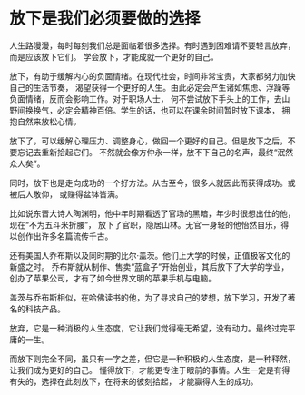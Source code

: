 # 放下是我们必须要做的选择
人生路漫漫，每时每刻我们总是面临着很多选择。有时遇到困难请不要轻言放弃，而是应该放下它们。
学会放下，才能成就一个更好的自己。

放下，有助于缓解内心的负面情绪。在现代社会，时间非常宝贵，大家都努力加快自己的生活节奏，
渴望获得一个更好的人生。由此必定会产生诸如焦虑、浮躁等负面情绪，反而会影响工作。对于职场人士，
何不尝试放下手头上的工作，去山野间换换气，必定会精神百倍。学生的话，也可以在课余时间暂时放下课本，
拥抱自然来放松心情。

放下了，可以缓解心理压力、调整身心，做回一个更好的自己。但是放下之后，不要忘记去重新拾起它们。
不然就会像方仲永一样，放不下自己的名声，最终“泯然众人矣”。

同时，放下也是走向成功的一个好方法。从古至今，很多人就因此而获得成功。或被后人敬仰，
或赚得盆钵皆满。

比如说东晋大诗人陶渊明，他中年时期看透了官场的黑暗，年少时很想出仕的他，现在“不为五斗米折腰”，
放下了官职，隐居山林。无官一身轻的他怡然自乐，得以创作出许多名篇流传千古。

还有美国人乔布斯以及同时期的比尔&middot;盖茨。他们上大学的时候，正值极客文化的新盛之时。
乔布斯就从制作、售卖“蓝盒子”开始创业，其后放下了大学的学业，创办了苹果公司，才有了如今世界文明的苹果手机与电脑。

盖茨与乔布斯相似，在哈佛读书的他，为了寻求自己的梦想，放下学习，开发了著名的科技产品。

放弃，它是一种消极的人生态度，它让我们觉得毫无希望，没有动力。最终过完平庸的一生。

而放下则完全不同，虽只有一字之差，但它是一种积极的人生态度，是一种释然，让我们成为更好的自己。
懂得放下，才能更专注于眼前的事情。人生一定是有得有失的，选择在此刻放下，在将来的彼刻拾起，
才能赢得人生的成功。

